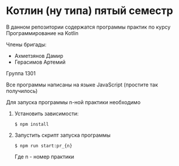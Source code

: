 # Котлин (ну типа) пятый семестр

В данном репозитории содержатся программы практик по курсу Программирование на Kotlin

Члены бригады:
- Ахметзянов Дамир
- Герасимов Артемий

Группа 1301

Все программы написаны на языке JavaScript (простите так получилось)

Для запуска программы n-ной практики необходимо

1. Установить зависимости:
    ```shell
    $ npm install
    ```
2. Запустить скрипт запуска программы
    ```shell
    $ npm run start:pr_{n}
    ```
    Где n - номер практики